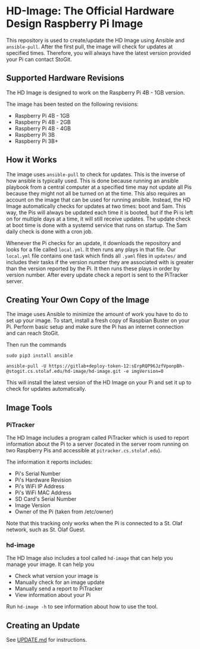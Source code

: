 # HD-Image: The Official Hardware Design Raspberry Pi Image
This repository is used to create/update the HD Image using Ansible and `ansible-pull`. 
After the first pull, the image will check for updates at specified times. Therefore,
you will always have the latest version provided your Pi can contact StoGit.

## Supported Hardware Revisions
The HD Image is designed to work on the Raspberry Pi 4B - 1GB version.

The image has been tested on the following revisions:
- Raspberry Pi 4B - 1GB
- Raspberry Pi 4B - 2GB
- Raspberry Pi 4B - 4GB
- Raspberry Pi 3B
- Raspberry Pi 3B+

## How it Works
The image uses `ansible-pull` to check for updates. This is the inverse of how ansible is
typically used. This is done because running an ansible playbook from a central computer
at a specified time may not update all Pis because they might not all be turned on at the
time. This also requires an account on the image that can be used for running ansible.
Instead, the HD Image automatically checks for updates at two times: boot and 5am. This
way, the Pis will always be updated each time it is booted, but if the Pi is left on for
multiple days at a time, it will still receive updates. The update check at boot time is 
done with a systemd service that runs on startup. The 5am daily check is done with a cron job.

Whenever the Pi checks for an update, it downloads the repository and looks for a file called
`local.yml`. It then runs any plays in that file. Our `local.yml` file contains one task which
finds all `.yaml` files in `updates/` and includes their tasks if the version number they are 
associated with is greater than the version reported by the Pi. It then runs these plays in
order by version number. After every update check a report is sent to the PiTracker server.

## Creating Your Own Copy of the Image
The image uses Ansible to minimize the amount of work you have to do to set up your image.
To start, install a fresh copy of Raspbian Buster on your Pi. Perform basic setup and make 
sure the Pi has an internet connection and can reach StoGit.

Then run the commands
```
sudo pip3 install ansible

ansible-pull -U https://gitlab+deploy-token-12:sErpRQP96JzfVponpBh-@stogit.cs.stolaf.edu/hd-image/hd-image.git -e imgVersion=0
```
This will install the latest version of the HD Image on your Pi and set it
up to check for updates automatically.

## Image Tools
### PiTracker
The HD Image includes a program called PiTracker which is used to report information 
about the Pi to a server (located in the server room running on two Raspberry Pis
and accessible at `pitracker.cs.stolaf.edu`).

The information it reports includes:
- Pi's Serial Number
- Pi's Hardware Revision
- Pi's WiFi IP Address
- Pi's WiFi MAC Address
- SD Card's Serial Number
- Image Version
- Owner of the Pi (taken from /etc/owner)

Note that this tracking only works when the Pi is connected to a St. Olaf network, such as St. Olaf Guest.

### hd-image
The HD Image also includes a tool called `hd-image` that can help you manage your image.
It can help you
- Check what version your image is
- Manually check for an image update
- Manually send a report to PiTracker
- View information about your Pi

Run `hd-image -h` to see information about how to use the tool.


## Creating an Update
See [UPDATE.md](https://stogit.cs.stolaf.edu/hd-image/hd-image/blob/master/UPDATE.md) for
instructions.
